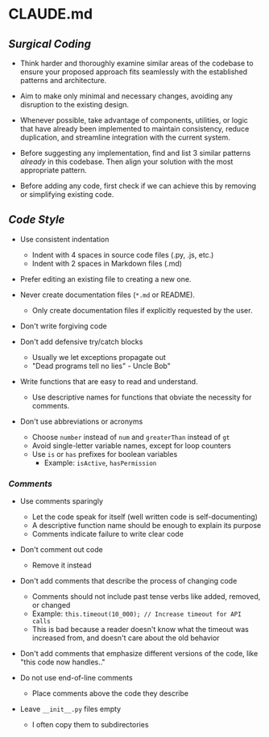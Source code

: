 # CLAUDE.md

## *Surgical Coding*

- Think harder and thoroughly examine similar areas of the codebase to ensure your proposed approach fits seamlessly with the established patterns and architecture.

- Aim to make only minimal and necessary changes, avoiding any disruption to the existing design.

- Whenever possible, take advantage of components, utilities, or logic that have already been implemented to maintain consistency, reduce duplication, and streamline integration with the current system.

- Before suggesting any implementation, find and list 3 similar patterns *already* in this codebase. Then align your solution with the most appropriate pattern.

- Before adding any code, first check if we can achieve this by removing or simplifying existing code.

## *Code Style*

- Use consistent indentation
  - Indent with 4 spaces in source code files (.py, .js, etc.)
  - Indent with 2 spaces in Markdown files (.md)

- Prefer editing an existing file to creating a new one.
- Never create documentation files (`*.md` or README).
  - Only create documentation files if explicitly requested by the user.

- Don't write forgiving code
- Don't add defensive try/catch blocks
  - Usually we let exceptions propagate out
  - "Dead programs tell no lies" - Uncle Bob"

- Write functions that are easy to read and understand.
  - Use descriptive names for functions that obviate the necessity for comments.

- Don't use abbreviations or acronyms
  - Choose `number` instead of `num` and `greaterThan` instead of `gt`
  - Avoid single-letter variable names, except for loop counters
  - Use `is` or `has` prefixes for boolean variables
    - Example: `isActive`, `hasPermission`

### *Comments*

- Use comments sparingly
  - Let the code speak for itself (well written code is self-documenting)
  - A descriptive function name should be enough to explain its purpose
  - Comments indicate failure to write clear code

- Don't comment out code
  - Remove it instead

- Don't add comments that describe the process of changing code
  - Comments should not include past tense verbs like added, removed, or changed
  - Example: `this.timeout(10_000); // Increase timeout for API calls`
  - This is bad because a reader doesn't know what the timeout was increased from, and doesn't care about the old behavior

- Don't add comments that emphasize different versions of the code, like "this code now handles.."
- Do not use end-of-line comments
  - Place comments above the code they describe
- Leave `__init__.py` files empty
  - I often copy them to subdirectories
